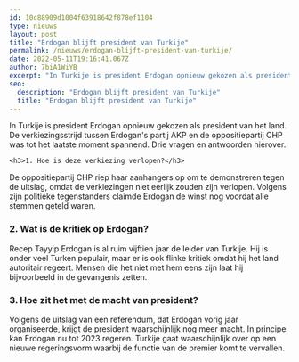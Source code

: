 ```yaml
---
id: 10c88909d1004f63918642f878ef1104
type: nieuws
layout: post
title: "Erdogan blijft president van Turkije"
permalink: /nieuws/erdogan-blijft-president-van-turkije/
date: 2022-05-11T19:16:41.067Z
author: 7biA1WiYB
excerpt: "In Turkije is president Erdogan opnieuw gekozen als president van het land. De verkiezingsstrijd tussen Erdogan's partij AKP en de oppositiepartij CHP was tot het laatste moment spannend. Drie vragen en antwoorden hierover.  "
seo:
  description: "Erdogan blijft president van Turkije"
  title: "Erdogan blijft president van Turkije"
---
```

In Turkije is president Erdogan opnieuw gekozen als president van het land. De verkiezingsstrijd tussen Erdogan's partij AKP en de oppositiepartij CHP was tot het laatste moment spannend. Drie vragen en antwoorden hierover.  

    <h3>1. Hoe is deze verkiezing verlopen?</h3>
<p>De oppositiepartij CHP riep haar aanhangers op om te demonstreren tegen de uitslag, omdat de verkiezingen niet eerlijk zouden zijn verlopen. Volgens zijn politieke tegenstanders claimde Erdogan de winst nog voordat alle stemmen geteld waren. </p>
<h3>2. Wat is de kritiek op Erdogan?</h3>
<p>Recep Tayyip Erdogan is al ruim vijftien jaar de leider van Turkije. Hij is onder veel Turken populair, maar er is ook flinke kritiek omdat hij het land autoritair regeert. Mensen die het niet met hem eens zijn laat hij bijvoorbeeld in de gevangenis zetten. </p>
<h3>3. Hoe zit het met de macht van president?</h3>
<p>Volgens de uitslag van een referendum, dat Erdogan vorig jaar organiseerde, krijgt de president waarschijnlijk nog meer macht. In principe kan Erdogan nu tot 2023 regeren. Turkije gaat waarschijnlijk over op een nieuwe regeringsvorm waarbij de functie van de premier komt te vervallen.</p>  
